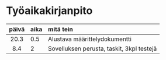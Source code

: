 # Työaikakirjanpito

| päivä | aika | mitä tein  |
| :----:|:-----| :-----|
| 20.3 | 0.5    | Alustava määrittelydokumentti |
| 8.4  | 2      | Sovelluksen perusta, taskit, 3kpl testejä
